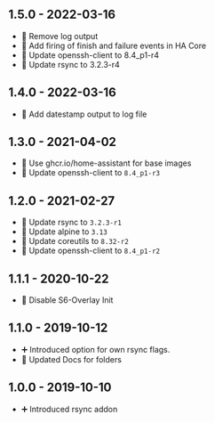 ## 1.5.0 - 2022-03-16

- 🔨 Remove log output
- 🔨 Add firing of finish and failure events in HA Core
- 🔨 Update openssh-client to 8.4_p1-r4
- 🔨 Update rsync to 3.2.3-r4

## 1.4.0 - 2022-03-16

- 🔨 Add datestamp output to log file

## 1.3.0 - 2021-04-02

- 🔨 Use ghcr.io/home-assistant for base images
- 🔼 Update openssh-client to `8.4_p1-r3`

## 1.2.0 - 2021-02-27

- 🔼 Update rsync to `3.2.3-r1`
- 🔼 Update alpine to `3.13`
- 🔼 Update coreutils to `8.32-r2`
- 🔼 Update openssh-client to `8.4_p1-r2`

## 1.1.1 - 2020-10-22

- 🔨 Disable S6-Overlay Init

## 1.1.0 - 2019-10-12

- ➕ Introduced option for own rsync flags.
- 🔨 Updated Docs for folders

## 1.0.0 - 2019-10-10

- ➕ Introduced rsync addon
